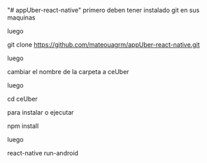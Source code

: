 "# appUber-react-native" 
primero deben tener instalado git en sus maquinas

luego 
 
git clone https://github.com/mateouagrm/appUber-react-native.git

luego

cambiar el nombre de la carpeta a ceUber

luego

cd ceUber

para instalar o ejecutar 

npm install

luego

react-native run-android
